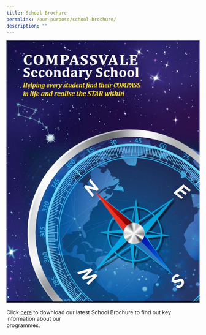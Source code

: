 ```yaml
---
title: School Brochure
permalink: /our-purpose/school-brochure/
description: ""
---
```

![](/images/CVSSBrochureCover.jpg)

Click [here](/files/CVSS%20BROCHURE19_131119_final_print.pdf) to download our latest School Brochure to find out key information about our   
programmes.